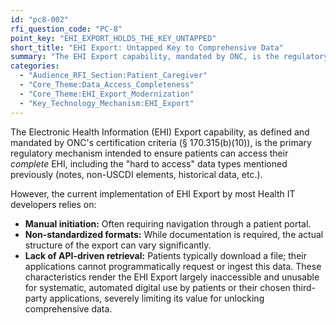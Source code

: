 ```yaml
---
id: "pc8-002"
rfi_question_code: "PC-8"
point_key: "EHI_EXPORT_HOLDS_THE_KEY_UNTAPPED"
short_title: "EHI Export: Untapped Key to Comprehensive Data"
summary: "The EHI Export capability, mandated by ONC, is the regulatory mechanism intended to provide access to this comprehensive 'hard to access' data. However, its current predominantly manual, non-standardized, and portal-centric retrieval methods render it largely inaccessible for systematic digital use by patients or their chosen applications."
categories:
  - "Audience_RFI_Section:Patient_Caregiver"
  - "Core_Theme:Data_Access_Completeness"
  - "Core_Theme:EHI_Export_Modernization"
  - "Key_Technology_Mechanism:EHI_Export"
---
```

The Electronic Health Information (EHI) Export capability, as defined and mandated by ONC's certification criteria (§ 170.315(b)(10)), is the primary regulatory mechanism intended to ensure patients can access their *complete* EHI, including the "hard to access" data types mentioned previously (notes, non-USCDI elements, historical data, etc.).

However, the current implementation of EHI Export by most Health IT developers relies on:
*   **Manual initiation:** Often requiring navigation through a patient portal.
*   **Non-standardized formats:** While documentation is required, the actual structure of the export can vary significantly.
*   **Lack of API-driven retrieval:** Patients typically download a file; their applications cannot programmatically request or ingest this data.
These characteristics render the EHI Export largely inaccessible and unusable for systematic, automated digital use by patients or their chosen third-party applications, severely limiting its value for unlocking comprehensive data.
